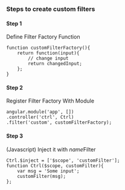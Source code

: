 ### Steps to create custom filters
#### Step 1
Define Filter Factory Function
```
function customFilterFactory(){
    return function(input){
        // change input
        return changedInput;
    };
}
````
#### Step 2
Register Filter Factory With Module
```
angular.module('app', [])
.controller('ctrl', Ctrl)
.filter('custom', customFilterFactory);
```
#### Step 3
(Javascript) Inject it with *name*Filter
```
Ctrl.$inject = ['$scope', 'customFilter'];
function Ctrl($scope, customFilter){
    var msg = 'Some input';
    customFilter(msg);
};
```
